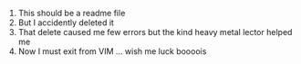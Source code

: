 1. This should be a readme file
2. But I accidently deleted it 
3. That delete caused me few errors but the kind heavy metal lector helped me
4. Now I must exit from VIM ... wish me luck boooois


